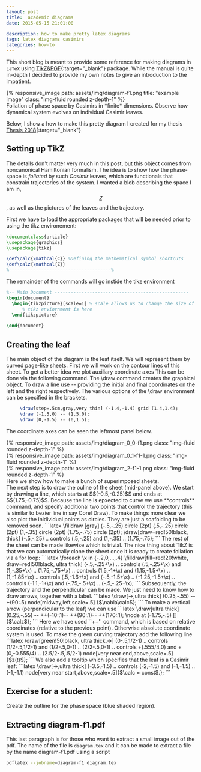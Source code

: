 ```yaml
---
layout: post
title:  academic diagrams
date: 2015-05-15 21:01:00

description: how to make pretty latex diagrams
tags: latex diagrams casimirs
categories: how-to
---
```


This short blog is meant to provide some reference for making diagrams in `LaTeX` using [TikZ&PGF](https://www.bu.edu/math/files/2013/08/tikzpgfmanual.pdf){:target="\_blank"} package. While the manual is quite in-depth I decided to provide my own notes to give an introduction to the impatient.

<div class="d-flex justify-content-center">
  <div>{% responsive_image path: assets/img/diagram-f1.png title: "example image" class: "img-fluid rounded z-depth-1" %}</div>
</div>
<div class="caption">
    Foliation of phase space by Casimirs in *finite* dimensions. Observe how dynamical system evolves on individual Casimir leaves.
</div>

Below, I show a how to make this pretty diagram I created for my thesis [Thesis 2018](https://repositories.lib.utexas.edu/handle/2152/68628){:target="\_blank"}

## Setting up TikZ

The details don't matter very much in this post, but this object comes from noncanonical Hamiltonian formalism. The idea is to show how the phase-space is *foliated* by such *Casimir* leaves, which are functionals that constrain trajectories of the system. I wanted a blob describing the space I am in, $$Z$$, as well as the pictures of the leaves and the trajectory. 

First we have to load the appropriate packages that will be needed prior to using the tikz environement:

```latex
\documentclass{article}
\usepackage{graphics}
\usepackage{tikz}

\def\calc{\mathcal{C}} %Defining the mathematical symbol shortcuts
\def\calz{\mathcal{Z}}
%--------------------------------------% 
```
The remainder of the commands will go instide the tikz environment

```latex
%-- Main Document --------------------------------------------------
\begin{document}
  \begin{tikzpicture}[scale=1] % scale allows us to change the size of the diagram
      % tikz enviornment is here  
  \end{tikzpicture}
		
\end{document}
```

## Creating the leaf

The main object of the diagram is the leaf itself. We will represent them by curved page-like sheets. First we will work on the contour lines of this sheet. To get a better idea we plot auxiliary coordinate axes  This can be done via the following command. The \draw command creates the graphical object. To draw a line use -- providing the initial and final coordinates on the left and the right respectively. The various options of the \draw environment can be specified in the brackets. 
```latex
     \draw[step=.5cm,gray,very thin] (-1.4,-1.4) grid (1.4,1.4);
     \draw (-1.5,0) -- (1.5,0);
     \draw (0,-1.5) -- (0,1.5);
```
The coordinate axes can be seen the leftmost panel below. 
<div class="row mt-3">
    <div class="col-sm mt-3 mt-md-0">
        {% responsive_image path: assets/img/diagram_0_0-f1.png class: "img-fluid rounded z-depth-1" %}
    </div>
    <div class="col-sm mt-3 mt-md-0">
        {% responsive_image path: assets/img/diagram_0_1-f1-1.png class: "img-fluid rounded z-depth-1" %}
    </div>
    <div class="col-sm mt-3 mt-md-0">
        {% responsive_image path: assets/img/diagram_2-f1-1.png class: "img-fluid rounded z-depth-1" %}
    </div>
</div>
<div class="caption">
    Here we show how to make a bunch of superimposed sheets.
</div>
The next step is to draw the ouline of the sheet (mid-panel above). We start by drawing a line, which starts at $$(-0.5,-0.25)$$ and ends at $$(1.75,-0.75)$$. Because the line is epxected to curve we use **controls** command, and specify additional two points that control the trajectory (this is similar to bezier line in say Corel Draw). To make things more clear we also plot the inidividual points as circles. They are just a scafolding to be removed soon.
```latex
    \filldraw [gray] (-.5,-.25) circle (2pt)
     (.5,-.25) circle (2pt)
     (1,-.35) circle (2pt)
     (1.75,-.75) circle (2pt);
    \draw[draw=red!50!black,  thick] (-.5,-.25) .. controls (.5,-.25) and (1,-.35) .. (1.75,-.75);
```
The rest of the sheet can be made likewise which is trivial. The nice thing about TikZ is that we can automatically clone the sheet once it is ready to create foliation via a for loop:
```latex
    \foreach \x in {-.2,0,...,.4}	
	\filldraw[fill=red!20!white, draw=red!50!black, ultra thick] (-.5,-.25+\x) 
		.. controls (.5,-.25+\x) and (1,-.35+\x) .. (1.75,-.75+\x)
		.. controls (1.5,-1+\x) and (1.15,-1.5+\x) .. (1,-1.85+\x)
		.. controls (.5,-1.6+\x) and (-.5,-1.5+\x) .. (-1.25,-1.5+\x)
		.. controls (-1.1,-1+\x) and (-.75,-.5+\x) .. (-.5,-.25+\x);
```
Subsequently, the trajectory and the perpendicular can be made. We just need to know how to draw arrows, together with a label. 
```latex
    \draw[->,ultra thick] (0.25,-.55) -- +(90:.5) node[midway,left,scale=.5] {$\nabla\calc$}; 
```
To make a vertical arrow (perpendicular to the leaf) we can use
```latex
\draw[ultra thick] (0.25,-.55) -- ++(-10:.1)-- ++(90:.1)-- ++(170:.1);
					\node at (-1.75,-.5) [] {$\calz$};		
```
Here we have used ``++'' command, which is based on relative coordinates (relative to the previous point). Otherwise absolute coordinate system is used. 
To make the green curving trajectory add the following line
```latex
   \draw[green!50!black, ultra thick,->] (0-.5,1/2-1) .. controls (1/2-.5,1/2-1) and (1/2-.5,0-1) 
        .. (2/2-.5,0-1) .. controls +(.555/4,0) and
		 +(0,-0.555/4) .. (2.5/2-.5,.5/2-1) node[very near end,above,scale=.5] {$z(t)$};
```
We also add a tooltip which specifies that the leaf is a Casimir leaf:
```latex
   \draw[->,ultra thick] (-3.5,-1.5) .. controls (-2,-1.5) and (-1,-1.5) .. (-1,-1.1) 
          node[very near start,above,scale=.5]{$\calc = const$.};
```

## Exercise for a student:

Create the outline for the phase space (blue shaded region).


## Extracting diagram-f1.pdf

This last paragraph is for those who want to extract a small image out of the pdf. The name of the file is `diagram.tex` and it can be made to extract a file by the name diagram-f1.pdf using a script 
```bash
pdflatex --jobname=diagram-f1 diagram.tex
```
